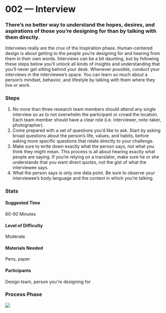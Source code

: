 # 002 — Interview
### There’s no better way to understand the hopes, desires, and aspirations of those you’re designing for than by talking with them directly.

Interviews really are the crux of the Inspiration phase. Human-centered design is about getting to the people you’re designing for and hearing from them in their own words. Interviews can be a bit daunting, but by following these steps below you’ll unlock all kinds of insights and understanding that you’ll never get sitting behind your desk. Whenever possible, conduct your interviews in the interviewee’s space. You can learn so much about a person’s mindset, behavior, and lifestyle by talking with them where they live or work.

### Steps
01. No more than three research team members should attend any single interview so as to not overwhelm the participant or crowd the location. Each team member should have a clear role (i.e. interviewer, note-taker, photographer).
02. Come prepared with a set of questions you’d like to ask. Start by asking broad questions about the person’s life, values, and habits, before asking more specific questions that relate directly to your challenge.
03. Make sure to write down exactly what the person says, not what you think they might mean. This process is all about hearing exactly what people are saying. If you’re relying on a translator, make sure he or she understands that you want direct quotes, not the gist of what the interviewee says.
04. What the person says is only one data point. Be sure to observe your interviewee’s body language and the context in which you’re talking.

### Stats
#### Suggested Time
60-90 Minutes
#### Level of Difficulty
Moderate
#### Materials Needed
Pens, paper
#### Participants
Design team, person you're designing for

### Process Phase
![](https://git.inc.sh/DSGN/ideo-design-kit/raw/branch/master/images/process-phase-inspiration.png)
